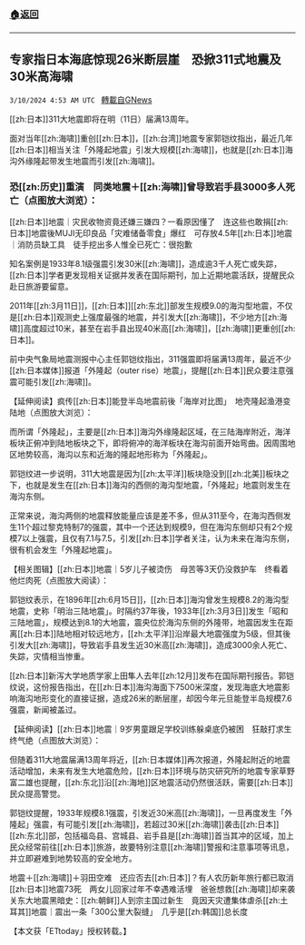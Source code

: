 ###  [:house:返回](README.md)
---


## 专家指日本海底惊现26米断层崖　恐掀311式地震及30米高海啸
`3/10/2024 4:53 AM UTC ` [轉載自GNews](https://gnews.org/articles/2381055)

[[zh:日本]]311大地震即将在明（11日）届满13周年。

面对当年[[zh:海啸]]重创[[zh:日本]]，[[zh:台湾]]地震专家郭铠纹指出，最近几年[[zh:日本]]相当关注「外隆起地震」引发大规模[[zh:海啸]]，也就是[[zh:日本]]海沟外缘隆起带发生地震而引发[[zh:海啸]]。

### 恐[[zh:历史]]重演　同类地震＋[[zh:海啸]]曾导致岩手县3000多人死亡（点图放大浏览）：

[[zh:日本]]地震｜灾民收物资竟还嫌三嫌四？一看原因懂了　连这些也敢捐[[zh:日本]]地震後MUJI无印良品「灾难储备零食」爆红　可存放4.5年[[zh:日本]]地震｜消防员缺工具　徒手挖出多人惟全已死亡：很抱歉

知名案例是1933年8.1级强震引发30米[[zh:海啸]]，造成逾3千人死亡或失踪，[[zh:日本]]学者更发现相关证据并发表在国际期刊，加上近期地震活跃，提醒民众赴日旅游要留意。

2011年[[zh:3月11日]]，[[zh:日本]][[zh:东北]]部发生规模9.0的海沟型地震，不仅是[[zh:日本]]观测史上强度最强的地震，并引发大[[zh:海啸]]，不少地方[[zh:海啸]]高度超过10米，甚至在岩手县出现40米高[[zh:海啸]]，[[zh:海啸]]更重创[[zh:日本]]。

前中央气象局地震测报中心主任郭铠纹指出，311强震即将届满13周年，最近不少[[zh:日本媒体]]报道「外隆起（outer rise）地震」，提醒[[zh:日本]]民众要注意强震可能引发[[zh:海啸]]。

【延伸阅读】疯传[[zh:日本]]能登半岛地震前後「海岸对比图」　地壳隆起渔港变陆地（点图放大浏览）：

而所谓「外隆起」，主要是[[zh:日本]]海沟外缘隆起区域，在三陆海岸附近，海洋板块正俯冲到陆地板块之下，即将俯冲的海洋板块在海沟前面开始弯曲。因周围地区地势较高，海沟以东和近海的隆起地形称为「外隆起」。

郭铠纹进一步说明，311大地震是因为[[zh:太平洋]]板块隐没到[[zh:北美]]板块之下，也就是发生在[[zh:日本]]海沟的西侧的海沟型地震，「外隆起」地震则发生在海沟东侧。

正常来说，海沟两侧的地震释放能量应该是差不多，但从311至今，在海沟西侧发生11个超过黎克特制7的强震，其中一个还达到规模9，但在海沟东侧却只有2个规模7以上强震，且仅有7.1与7.5，引发[[zh:日本]]学者关注，认为未来在海沟东侧，很有机会发生「外隆起地震」。

【相关图辑】[[zh:日本]]地震｜5岁儿子被烫伤　母苦等3天仍没救护车　终看着他烂肉死（点图放大阅读）：

郭铠纹表示，在1896年[[zh:6月15日]]，[[zh:日本]]海沟曾发生规模8.2的海沟型地震，史称「明治三陆地震」。时隔约37年後，1933年[[zh:3月3日]]发生「昭和三陆地震」，规模达到8.1的大地震，震央位於海沟东侧的外隆带，地震因发生在距离[[zh:日本]]陆地相对较远地方，[[zh:太平洋]]沿岸最大地震强度为5级，但其後引发大[[zh:海啸]]，导致岩手县发生近30米高[[zh:海啸]]，造成3000余人死亡、失踪，灾情相当惨重。

[[zh:日本]]新泻大学地质学家上田隼人去年[[zh:12月]]发布在国际期刊报告。郭铠纹说，这份报告指出，在[[zh:日本]]海沟海面下7500米深度，发现海底大地震影响海沟地形变化的直接证据，造成26米的断层崖，却因今年元旦能登半岛规模7.6强震，新闻被盖过。

【延伸阅读】[[zh:日本]]地震｜9岁男童跟足学校训练躲桌底仍被困　狂敲打求生终气绝（点图放大浏览）：

但随着311大地震届满13周年将近，[[zh:日本媒体]]再次报道，外隆起附近的地震活动增加，未来有发生大地震危险，[[zh:日本]]环境与防灾研究所的地震专家草野富二雄也提醒，[[zh:东北]]沿[[zh:海地]]区地震活动仍然很活跃，需要[[zh:日本]]民众提高警觉。

郭铠纹提醒，1933年规模8.1强震，引发近30米高[[zh:海啸]]，一旦再度发生「外隆起」强震，有可能引发[[zh:海啸]]，若超过30米[[zh:海啸]]袭击[[zh:日本]][[zh:东北]]部，包括福岛县、宫城县、岩手县是[[zh:海啸]]首当其冲的区域，加上民众经常前往[[zh:日本]]旅游，故要特别注意[[zh:海啸]]警报和注意事项等讯息，并立即避难到地势较高的安全地方。

地震＋[[zh:海啸]]＋羽田空难　还应否去[[zh:日本]]？有人农历新年旅行都已取消[[zh:日本]]地震73死　两女儿回家过年不幸遇难活埋　爸爸想救[[zh:海啸]]却来袭关东大地震黑暗史：[[zh:朝鲜]]人到宗主国过新生　竟因天灾遭集体虐杀[[zh:土耳其]]地震｜震出一条「300公里大裂缝」　几乎是[[zh:韩国]]总长度

【本文获「ETtoday」授权转载。】
